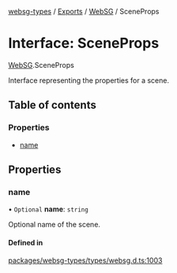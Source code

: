 [websg-types](../README.md) / [Exports](../modules.md) / [WebSG](../modules/WebSG.md) / SceneProps

# Interface: SceneProps

[WebSG](../modules/WebSG.md).SceneProps

Interface representing the properties for a scene.

## Table of contents

### Properties

- [name](WebSG.SceneProps.md#name)

## Properties

### name

• `Optional` **name**: `string`

Optional name of the scene.

#### Defined in

[packages/websg-types/types/websg.d.ts:1003](https://github.com/matrix-org/thirdroom/blob/53b6168d/packages/websg-types/types/websg.d.ts#L1003)

